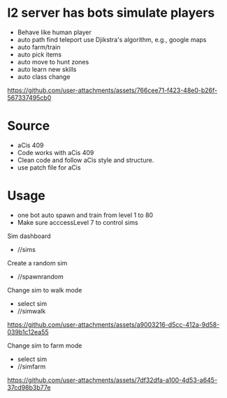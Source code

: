 # l2 server has bots simulate players
- Behave like human player
- auto path find teleport use Djikstra's algorithm, e.g., google maps
- auto farm/train
- auto pick items
- auto move to hunt zones
- auto learn new skills
- auto class change



https://github.com/user-attachments/assets/766cee71-f423-48e0-b26f-567337495cb0



# Source
- aCis 409
- Code works with aCis 409
- Clean code and follow aCis style and structure.
- use patch file for aCis

# Usage
- one bot auto spawn and train from level 1 to 80
- Make sure acccessLevel 7 to control sims

Sim dashboard
- //sims

Create a random sim
- //spawnrandom

Change sim to walk mode
- select sim 
- //simwalk


https://github.com/user-attachments/assets/a9003216-d5cc-412a-9d58-039b1c12ea55



Change sim to farm mode
- select sim
- //simfarm



https://github.com/user-attachments/assets/7df32dfa-a100-4d53-a645-37cd98b3b77e


